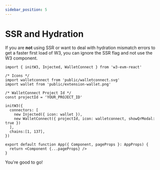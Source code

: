 ```yaml
---
sidebar_position: 5
---
```


# SSR and Hydration

If you are **not** using SSR or want to deal with hydration mismatch errors to get a faster first load of W3, you can ignore the SSR flag and not use the W3 component.

```tsx
import { initW3, Injected, WalletConnect } from 'w3-evm-react'

/* Icons */
import walletconnect from 'public/walletconnect.svg'
import wallet from 'public/extension-wallet.png'

/* WalletConnect Project Id */
const projectId = 'YOUR_PROJECT_ID'

initW3({
  connectors: [
    new Injected({ icon: wallet }), 
    new WalletConnect({ projectId, icon: walletconnect, showQrModal: true })
  ],
  chains:[1, 137],
})

export default function App({ Component, pageProps }: AppProps) {
  return <Component {...pageProps} />
}
```

You're good to go!
